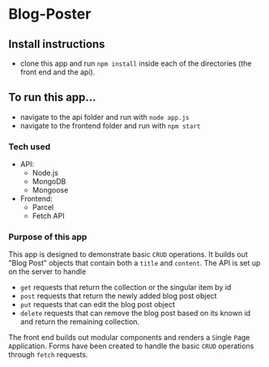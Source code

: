 # Blog-Poster

## Install instructions

- clone this app and run `npm install` inside each of the directories (the front end and the api).

## To run this app...

- navigate to the api folder and run with `node app.js`
- navigate to the frontend folder and run with `npm start`

### Tech used

- API:
  - Node.js
  - MongoDB
  - Mongoose
- Frontend:
  - Parcel
  - Fetch API

### Purpose of this app

This app is designed to demonstrate basic `CRUD` operations. It builds out "Blog Post" objects that contain both a `title` and `content`. The API is set up on the server to handle

- `get` requests that return the collection or the singular item by id
- `post` requests that return the newly added blog post object
- `put` requests that can edit the blog post object
- `delete` requests that can remove the blog post based on its known id and return the remaining collection.

The front end builds out modular components and renders a `S`ingle `P`age `A`pplication. Forms have been created to handle the basic `CRUD` operations through `fetch` requests.
